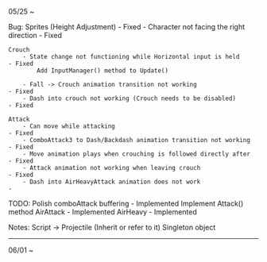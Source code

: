 05/25 ~

Bug:
    Sprites (Height Adjustment)                                             - Fixed
        - Character not facing the right direction                          - Fixed

    Crouch
        - State change not functioning while Horizontal input is held       - Fixed
            Add InputManager() method to Update()

        - Fall -> Crouch animation transition not working                   - Fixed
        - Dash into crouch not working (Crouch needs to be disabled)        - Fixed
    
    Attack
        - Can move while attacking                                          - Fixed
        - ComboAttack3 to Dash/Backdash animation transition not working    - Fixed
        - Move animation plays when crouching is followed directly after    - Fixed
        - Attack animation not working when leaving crouch                  - Fixed
        - Dash into AirHeavyAttack animation does not work                  - 

TODO:
    Polish comboAttack buffering                                            - Implemented
    Implement Attack() method
    AirAttack                                                               - Implemented
    AirHeavy                                                                - Implemented

Notes:
    Script -> Projectile (Inherit or refer to it)
    Singleton object

----------------------------------

06/01 ~